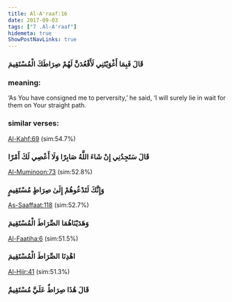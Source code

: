 ```yaml
---
title: Al-A'raaf:16
date: 2017-09-03
tags: ["7 .Al-A'raaf"]
hidemeta: true 
ShowPostNavLinks: true 
---
```

### قَالَ فَبِمَا أَغْوَيْتَنِي لَأَقْعُدَنَّ لَهُمْ صِرَاطَكَ الْمُسْتَقِيمَ
### meaning: 
‘As You have consigned me to perversity,’ he said, ‘I will surely lie in wait for them on Your straight path.
### similar verses: 

[Al-Kahf:69](/18/69) (sim:54.7%)

### قَالَ سَتَجِدُنِي إِنْ شَاءَ اللَّهُ صَابِرًا وَلَا أَعْصِي لَكَ أَمْرًا

[Al-Muminoon:73](/23/73) (sim:52.8%)

### وَإِنَّكَ لَتَدْعُوهُمْ إِلَىٰ صِرَاطٍ مُسْتَقِيمٍ

[As-Saaffaat:118](/37/118) (sim:52.7%)

### وَهَدَيْنَاهُمَا الصِّرَاطَ الْمُسْتَقِيمَ

[Al-Faatiha:6](/1/6) (sim:51.5%)

### اهْدِنَا الصِّرَاطَ الْمُسْتَقِيمَ

[Al-Hijr:41](/15/41) (sim:51.3%)

### قَالَ هَٰذَا صِرَاطٌ عَلَيَّ مُسْتَقِيمٌ
